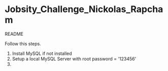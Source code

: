 # Jobsity_Challenge_Nickolas_Rapcham

README

Follow this steps.

1. Install MySQL if not installed
2. Setup a local MySQL Server with root password = '123456'
3. 